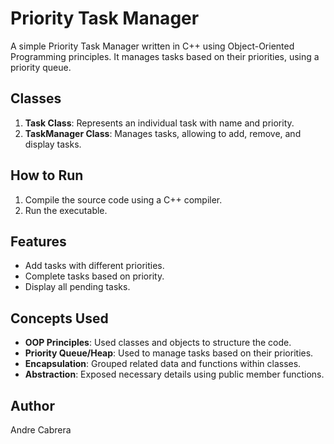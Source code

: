 # Priority Task Manager

A simple Priority Task Manager written in C++ using Object-Oriented Programming principles. It manages tasks based on their priorities, using a priority queue.

## Classes
1. **Task Class**: Represents an individual task with name and priority.
2. **TaskManager Class**: Manages tasks, allowing to add, remove, and display tasks.

## How to Run
1. Compile the source code using a C++ compiler.
2. Run the executable.

## Features
- Add tasks with different priorities.
- Complete tasks based on priority.
- Display all pending tasks.

## Concepts Used
- **OOP Principles**: Used classes and objects to structure the code.
- **Priority Queue/Heap**: Used to manage tasks based on their priorities.
- **Encapsulation**: Grouped related data and functions within classes.
- **Abstraction**: Exposed necessary details using public member functions.

## Author
Andre Cabrera